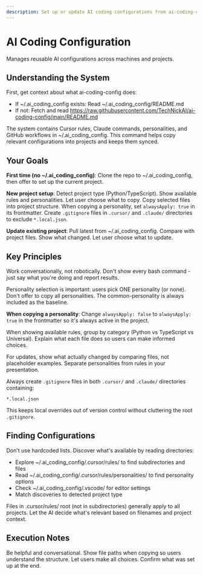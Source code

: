 ```yaml
---
description: Set up or update AI coding configurations from ai-coding-config repo
---
```


# AI Coding Configuration

Manages reusable AI configurations across machines and projects.

## Understanding the System

First, get context about what ai-coding-config does:

- If ~/.ai_coding_config exists: Read ~/.ai_coding_config/README.md
- If not: Fetch and read
  https://raw.githubusercontent.com/TechNickAI/ai-coding-config/main/README.md

The system contains Cursor rules, Claude commands, personalities, and GitHub workflows
in ~/.ai_coding_config. This command helps copy relevant configurations into projects
and keeps them synced.

## Your Goals

**First time (no ~/.ai_coding_config)**: Clone the repo to ~/.ai_coding_config, then
offer to set up the current project.

**New project setup**: Detect project type (Python/TypeScript). Show available rules and
personalities. Let user choose what to copy. Copy selected files into project structure.
When copying a personality, set `alwaysApply: true` in its frontmatter. Create `.gitignore`
files in `.cursor/` and `.claude/` directories to exclude `*.local.json`.

**Update existing project**: Pull latest from ~/.ai_coding_config. Compare with project
files. Show what changed. Let user choose what to update.

## Key Principles

Work conversationally, not robotically. Don't show every bash command - just say what
you're doing and report results.

Personality selection is important: users pick ONE personality (or none). Don't offer to
copy all personalities. The common-personality is always included as the baseline.

**When copying a personality**: Change `alwaysApply: false` to `alwaysApply: true` in the
frontmatter so it's always active in the project.

When showing available rules, group by category (Python vs TypeScript vs Universal).
Explain what each file does so users can make informed choices.

For updates, show what actually changed by comparing files, not placeholder examples.
Separate personalities from rules in your presentation.

Always create `.gitignore` files in both `.cursor/` and `.claude/` directories containing:
```
*.local.json
```

This keeps local overrides out of version control without cluttering the root `.gitignore`.

## Finding Configurations

Don't use hardcoded lists. Discover what's available by reading directories:

- Explore ~/.ai_coding_config/.cursor/rules/ to find subdirectories and files
- Read ~/.ai_coding_config/.cursor/rules/personalities/ to find personality options
- Check ~/.ai_coding_config/.vscode/ for editor settings
- Match discoveries to detected project type

Files in .cursor/rules/ root (not in subdirectories) generally apply to all projects.
Let the AI decide what's relevant based on filenames and project context.

## Execution Notes

Be helpful and conversational. Show file paths when copying so users understand the
structure. Let users make all choices. Confirm what was set up at the end.
